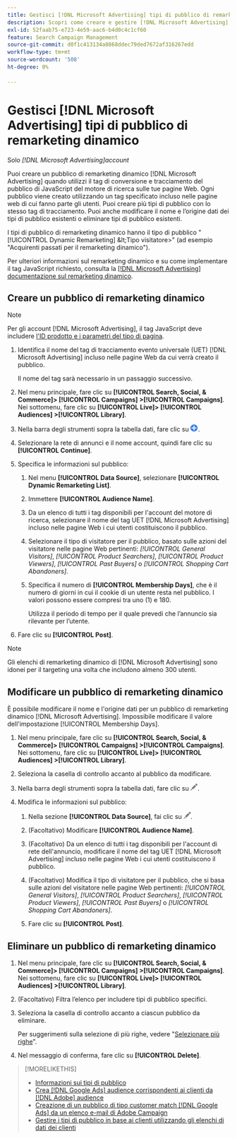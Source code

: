 ```yaml
---
title: Gestisci [!DNL Microsoft Advertising] tipi di pubblico di remarketing dinamico
description: Scopri come creare e gestire [!DNL Microsoft Advertising] tipi di pubblico di remarketing dinamico.
exl-id: 52faab75-e723-4e59-aac6-b4d0c4c1cf60
feature: Search Campaign Management
source-git-commit: d0f1c413134a0868ddec79ded7672af316267edd
workflow-type: tm+mt
source-wordcount: '508'
ht-degree: 0%

---
```


# Gestisci [!DNL Microsoft Advertising] tipi di pubblico di remarketing dinamico

Solo *[!DNL Microsoft Advertising]account*

Puoi creare un pubblico di remarketing dinamico [!DNL Microsoft Advertising] quando utilizzi il tag di conversione e tracciamento del pubblico di JavaScript del motore di ricerca sulle tue pagine Web. Ogni pubblico viene creato utilizzando un tag specificato incluso nelle pagine web di cui fanno parte gli utenti. Puoi creare più tipi di pubblico con lo stesso tag di tracciamento. Puoi anche modificare il nome e l’origine dati dei tipi di pubblico esistenti o eliminare tipi di pubblico esistenti.

I tipi di pubblico di remarketing dinamico hanno il tipo di pubblico &quot;[!UICONTROL Dynamic Remarketing] \&lt;Tipo visitatore\>&quot; (ad esempio &quot;Acquirenti passati per il remarketing dinamico&quot;).

Per ulteriori informazioni sul remarketing dinamico e su come implementare il tag JavaScript richiesto, consulta la [[!DNL Microsoft Advertising] documentazione sul remarketing dinamico](https://help.ads.microsoft.com/#apex/ads/en/56910).

## Creare un pubblico di remarketing dinamico

>[!NOTE]
>
>Per gli account [!DNL Microsoft Advertising], il tag JavaScript deve includere [l&#39;ID prodotto e i parametri del tipo di pagina](https://help.ads.microsoft.com/#apex/ads/en/56910/1/#exp85).

1. Identifica il nome del tag di tracciamento evento universale (UET) [!DNL Microsoft Advertising] incluso nelle pagine Web da cui verrà creato il pubblico.

   Il nome del tag sarà necessario in un passaggio successivo.

1. Nel menu principale, fare clic su **[!UICONTROL Search, Social, & Commerce]> [!UICONTROL Campaigns] >[!UICONTROL Campaigns]**. Nei sottomenu, fare clic su **[!UICONTROL Live]> [!UICONTROL Audiences] >[!UICONTROL Library]**.

1. Nella barra degli strumenti sopra la tabella dati, fare clic su ![Crea](/help/search-social-commerce/assets/add.png "Crea").

1. Selezionare la rete di annunci e il nome account, quindi fare clic su **[!UICONTROL Continue]**.

1. Specifica le informazioni sul pubblico:

   1. Nel menu **[!UICONTROL Data Source]**, selezionare **[!UICONTROL Dynamic Remarketing List]**.

   1. Immettere **[!UICONTROL Audience Name]**.

   1. Da un elenco di tutti i tag disponibili per l&#39;account del motore di ricerca, selezionare il nome del tag UET [!DNL Microsoft Advertising] incluso nelle pagine Web i cui utenti costituiscono il pubblico.

   1. Selezionare il tipo di visitatore per il pubblico, basato sulle azioni del visitatore nelle pagine Web pertinenti: *[!UICONTROL General Visitors]*, *[!UICONTROL Product Searchers]*, *[!UICONTROL Product Viewers]*, *[!UICONTROL Past Buyers]* o *[!UICONTROL Shopping Cart Abandoners]*.

   1. Specifica il numero di **[!UICONTROL Membership Days]**, che è il numero di giorni in cui il cookie di un utente resta nel pubblico. I valori possono essere compresi tra uno (1) e 180.

      Utilizza il periodo di tempo per il quale prevedi che l’annuncio sia rilevante per l’utente.

1. Fare clic su **[!UICONTROL Post]**.

>[!NOTE]
>
>Gli elenchi di remarketing dinamico di [!DNL Microsoft Advertising] sono idonei per il targeting una volta che includono almeno 300 utenti.

## Modificare un pubblico di remarketing dinamico

È possibile modificare il nome e l&#39;origine dati per un pubblico di remarketing dinamico [!DNL Microsoft Advertising]. Impossibile modificare il valore dell&#39;impostazione [!UICONTROL Membership Days].

1. Nel menu principale, fare clic su **[!UICONTROL Search, Social, & Commerce]> [!UICONTROL Campaigns] >[!UICONTROL Campaigns]**. Nei sottomenu, fare clic su **[!UICONTROL Live]> [!UICONTROL Audiences] >[!UICONTROL Library]**.

1. Seleziona la casella di controllo accanto al pubblico da modificare.

1. Nella barra degli strumenti sopra la tabella dati, fare clic su ![Modifica](/help/search-social-commerce/assets/edit.png "Modifica").

1. Modifica le informazioni sul pubblico:

   1. Nella sezione **[!UICONTROL Data Source]**, fai clic su ![Modifica](/help/search-social-commerce/assets/edit.png "Modifica").

   1. (Facoltativo) Modificare **[!UICONTROL Audience Name]**.

   1. (Facoltativo) Da un elenco di tutti i tag disponibili per l&#39;account di rete dell&#39;annuncio, modificare il nome del tag UET [!DNL Microsoft Advertising] incluso nelle pagine Web i cui utenti costituiscono il pubblico.

   1. (Facoltativo) Modifica il tipo di visitatore per il pubblico, che si basa sulle azioni del visitatore nelle pagine Web pertinenti: *[!UICONTROL General Visitors]*, *[!UICONTROL Product Searchers]*, *[!UICONTROL Product Viewers]*, *[!UICONTROL Past Buyers]* o *[!UICONTROL Shopping Cart Abandoners]*.

   1. Fare clic su **[!UICONTROL Post]**.

## Eliminare un pubblico di remarketing dinamico

1. Nel menu principale, fare clic su **[!UICONTROL Search, Social, & Commerce]> [!UICONTROL Campaigns] >[!UICONTROL Campaigns]**. Nei sottomenu, fare clic su **[!UICONTROL Live]> [!UICONTROL Audiences] >[!UICONTROL Library]**.

1. (Facoltativo) Filtra l’elenco per includere tipi di pubblico specifici.

1. Seleziona la casella di controllo accanto a ciascun pubblico da eliminare.

   Per suggerimenti sulla selezione di più righe, vedere &quot;[Selezionare più righe](/help/search-social-commerce/common-tasks/navigation-editing-selection/multiple-rows-select.md)&quot;.

1. Nel messaggio di conferma, fare clic su **[!UICONTROL Delete]**.

>[!MORELIKETHIS]
>
>* [Informazioni sui tipi di pubblico](audience-about.md)
>* [Crea [!DNL Google Ads] audience corrispondenti ai clienti da [!DNL Adobe] audience](google-audience-from-adobe-audience.md)
>* [Creazione di un pubblico di tipo customer match [!DNL Google Ads] da un elenco e-mail di Adobe Campaign](google-audience-from-campaign-email-list.md)
>* [Gestire i tipi di pubblico in base ai clienti utilizzando gli elenchi di dati dei clienti](audience-from-customer-data-list.md)
